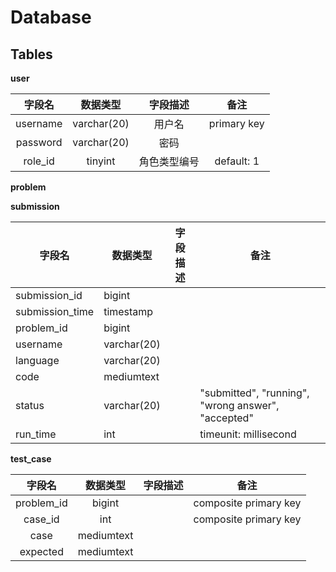 # Database

## Tables

**user**

|  字段名  |  数据类型   |   字段描述   |    备注     |
| :------: | :---------: | :----------: | :---------: |
| username | varchar(20) |    用户名    | primary key |
| password | varchar(20) |     密码     |             |
| role_id  |   tinyint   | 角色类型编号 | default: 1  |

**problem**



**submission**

| 字段名          | 数据类型    | 字段描述 | 备注                                               |
| --------------- | ----------- | -------- | -------------------------------------------------- |
| submission_id   | bigint      |          |                                                    |
| submission_time | timestamp   |          |                                                    |
| problem_id      | bigint      |          |                                                    |
| username        | varchar(20) |          |                                                    |
| language        | varchar(20) |          |                                                    |
| code            | mediumtext  |          |                                                    |
| status          | varchar(20) |          | "submitted", "running", "wrong answer", "accepted" |
| run_time        | int         |          | timeunit: millisecond                              |



**test_case**

|   字段名   |  数据类型  | 字段描述 |         备注          |
| :--------: | :--------: | :------: | :-------------------: |
| problem_id |   bigint   |          | composite primary key |
|  case_id   |    int     |          | composite primary key |
|    case    | mediumtext |          |                       |
|  expected  | mediumtext |          |                       |

